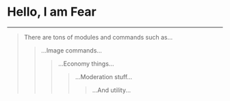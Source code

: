 # Hello, I am Fear

---

> There are tons of modules and commands such as...
>> ...Image commands...
>>> ...Economy things...
>>>> ...Moderation stuff...
>>>>> ...And utility...
